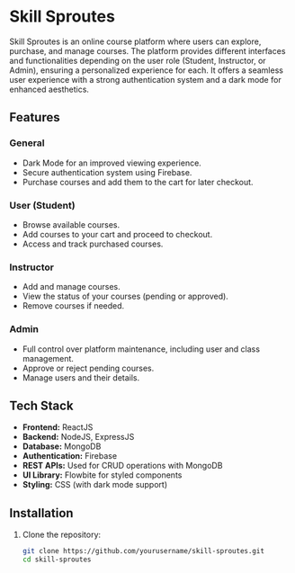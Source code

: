 # Skill Sproutes

Skill Sproutes is an online course platform where users can explore, purchase, and manage courses. The platform provides different interfaces and functionalities depending on the user role (Student, Instructor, or Admin), ensuring a personalized experience for each. It offers a seamless user experience with a strong authentication system and a dark mode for enhanced aesthetics.

## Features

### General
- Dark Mode for an improved viewing experience.
- Secure authentication system using Firebase.
- Purchase courses and add them to the cart for later checkout.

### User (Student)
- Browse available courses.
- Add courses to your cart and proceed to checkout.
- Access and track purchased courses.

### Instructor
- Add and manage courses.
- View the status of your courses (pending or approved).
- Remove courses if needed.

### Admin
- Full control over platform maintenance, including user and class management.
- Approve or reject pending courses.
- Manage users and their details.

## Tech Stack

- **Frontend:** ReactJS
- **Backend:** NodeJS, ExpressJS
- **Database:** MongoDB
- **Authentication:** Firebase
- **REST APIs:** Used for CRUD operations with MongoDB
- **UI Library:** Flowbite for styled components
- **Styling:** CSS (with dark mode support)

## Installation

1. Clone the repository:
   ```bash
   git clone https://github.com/yourusername/skill-sproutes.git
   cd skill-sproutes
